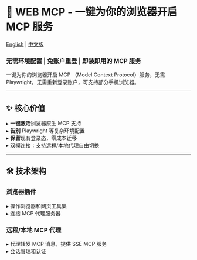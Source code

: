 # 🚀 WEB MCP - 一键为你的浏览器开启 MCP 服务

[English](./README.md) | [中文版](./README_zh.md)

### 无需环境配置 | 免账户重登 | 即装即用的 MCP 服务

一键为你的浏览器开启 MCP （Model Context Protocol）服务，无需 Playwright，无需重新登录账户，可支持部分手机浏览器。

---

## ✨ 核心价值

▸ **一键激活**浏览器原生 MCP 支持  
▸ **告别** Playwright 等复杂环境配置  
▸ **保留**现有登录态，零成本迁移  
▸ 双模连接：支持远程/本地代理自由切换

---

## 🛠️ 技术架构

### 浏览器插件

▸ 操作浏览器和网页工具集  
▸ 连接 MCP 代理服务器

### 远程/本地 MCP 代理

▸ 代理转发 MCP 消息，提供 SSE MCP 服务  
▸ 会话管理和认证
